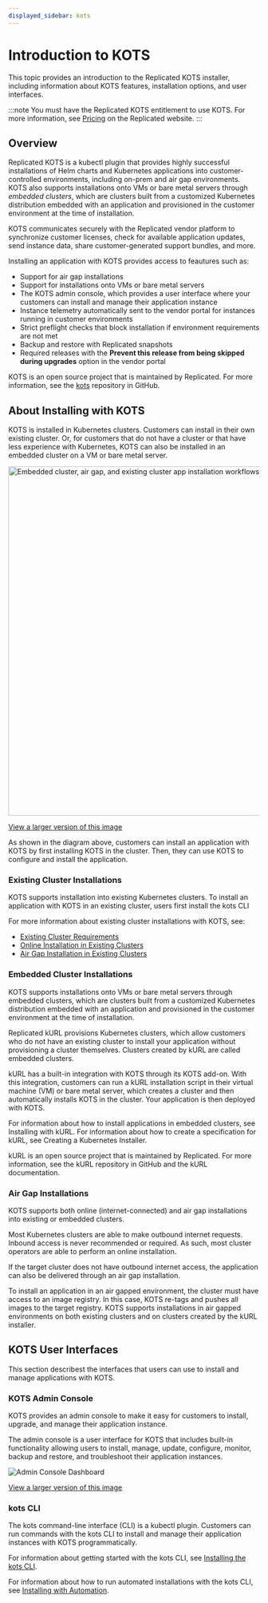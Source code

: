 ```yaml
---
displayed_sidebar: kots
---
```


# Introduction to KOTS

This topic provides an introduction to the Replicated KOTS installer, including information about KOTS features, installation options, and user interfaces.

:::note
You must have the Replicated KOTS entitlement to use KOTS. For more information, see [Pricing](https://www.replicated.com/pricing) on the Replicated website.
:::

## Overview

Replicated KOTS is a kubectl plugin that provides highly successful installations of Helm charts and Kubernetes applications into customer-controlled environments, including on-prem and air gap environments. KOTS also supports installations onto VMs or bare metal servers through _embedded clusters_, which are clusters built from a customized Kubernetes distribution embedded with an application and provisioned in the customer environment at the time of installation.

KOTS communicates securely with the Replicated vendor platform to synchronize customer licenses, check for available application updates, send instance data, share customer-generated support bundles, and more.

Installing an application with KOTS provides access to feautures such as:

* Support for air gap installations
* Support for installations onto VMs or bare metal servers
* The KOTS admin console, which provides a user interface where your customers can install and manage their application instance
* Instance telemetry automatically sent to the vendor portal for instances running in customer environments
* Strict preflight checks that block installation if environment requirements are not met
* Backup and restore with Replicated snapshots
* Required releases with the **Prevent this release from being skipped during upgrades** option in the vendor portal

KOTS is an open source project that is maintained by Replicated. For more information, see the [kots](https://github.com/replicatedhq/kots) repository in GitHub.

## About Installing with KOTS

KOTS is installed in Kubernetes clusters. Customers can install in their own existing cluster. Or, for customers that do not have a cluster or that have less experience with Kubernetes, KOTS can also be installed in an embedded cluster on a VM or bare metal server.

<img alt="Embedded cluster, air gap, and existing cluster app installation workflows" src="/images/kots-installation-overview.png" width="700px"/>

[View a larger version of this image](/images/kots-installation-overview.png)

As shown in the diagram above, customers can install an application with KOTS by first installing KOTS in the cluster. Then, they can use KOTS to configure and install the application. 

### Existing Cluster Installations

KOTS supports installation into existing Kubernetes clusters. To install an application with KOTS in an existing cluster, users first install the kots CLI

For more information about existing cluster installations with KOTS, see:
* [Existing Cluster Requirements](/enterprise/installing-general-requirements#existing-cluster-requirements)
* [Online Installation in Existing Clusters](/enterprise/installing-existing-cluster)
* [Air Gap Installation in Existing Clusters](/enterprise/installing-existing-cluster-airgapped)

### Embedded Cluster Installations

KOTS supports installations onto VMs or bare metal servers through embedded clusters, which are clusters built from a customized Kubernetes distribution embedded with an application and provisioned in the customer environment at the time of installation.

Replicated kURL provisions Kubernetes clusters, which allow customers who do not have an existing cluster to install your application without provisioning a cluster themselves. Clusters created by kURL are called embedded clusters.

kURL has a built-in integration with KOTS through its KOTS add-on. With this integration, customers can run a kURL installation script in their virtual machine (VM) or bare metal server, which creates a cluster and then automatically installs KOTS in the cluster. Your application is then deployed with KOTS.

For information about how to install applications in embedded clusters, see Installing with kURL. For information about how to create a specification for kURL, see Creating a Kubernetes Installer.

kURL is an open source project that is maintained by Replicated. For more information, see the kURL repository in GitHub and the kURL documentation.

### Air Gap Installations

KOTS supports both online (internet-connected) and air gap installations into existing or embedded clusters.

Most Kubernetes clusters are able to make outbound internet requests. Inbound access is never recommended or required.
As such, most cluster operators are able to perform an online installation.

If the target cluster does not have outbound internet access, the application can also be delivered through an air gap installation.

To install an application in an air gapped environment, the cluster must have access to an image registry. In this case, KOTS re-tags and pushes all images to the target registry. KOTS supports installations in air gapped environments on both existing clusters and on clusters created by the kURL installer.

## KOTS User Interfaces

This section describest the interfaces that users can use to install and manage applications with KOTS.

### KOTS Admin Console

KOTS provides an admin console to make it easy for customers to install, upgrade, and manage their application instance.

The admin console is a user interface for KOTS that includes built-in functionality allowing users to install, manage, update, configure, monitor, backup and restore, and troubleshoot their application instances.

![Admin Console Dashboard](/images/guides/kots/application.png)

[View a larger version of this image](/images/guides/kots/application.png)

### kots CLI

The kots command-line interface (CLI) is a kubectl plugin. Customers can run commands with the kots CLI to install and manage their application instances with KOTS programmatically.

For information about getting started with the kots CLI, see [Installing the kots CLI](/reference/kots-cli-getting-started).

For information about how to run automated installations with the kots CLI, see [Installing with Automation](/enterprise/installing-existing-cluster-automation).